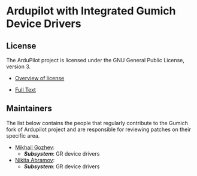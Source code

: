 # Ardupilot with Integrated Gumich Device Drivers

## License ##

The ArduPilot project is licensed under the GNU General Public
License, version 3.

- [Overview of license](https://dev.ardupilot.com/wiki/license-gplv3)

- [Full Text](https://github.com/ArduPilot/ardupilot/blob/master/COPYING.txt)

## Maintainers ##

The list below contains the people that regularly contribute to the Gumich fork of Ardupilot project and are responsible
for reviewing patches on their specific area.

- [Mikhail Gozhev](https://github.com/gozhev):
  - ***Subsystem***: GR device drivers
- [Nikita Abramov](https://github.com/nikiabramov98):
  - ***Subsystem***: GR device drivers
